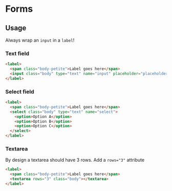 # Forms

## Usage

Always wrap an `input` in a `label`!

### Text field

```html
<label>
  <span class="body-petite">Label goes here</span>
  <input class="body" type="text" name="input" placeholder="placeholder"/>
</label>
```

### Select field

```html
<label>
  <span class="body-petite">Label goes here</span>
  <select class="body" type="text" name="select">
    <option>Option A</option>
    <option>Option B</option>
    <option>Option C</option>
  </select>
</label>
```

### Textarea

By design a textarea should have 3 rows. Add a `rows="3"` attribute

```html
<label>
  <span class="body-petite">Label goes here</span>
  <textarea rows="3" class="body"></textarea>
</label>
```
